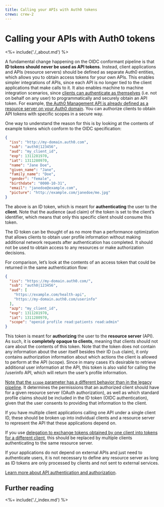 ```yaml
---
title: Calling your APIs with Auth0 tokens
crews: crew-2
---
```


Calling your APIs with Auth0 tokens
===================================

<%= include('./_about.md') %>

A fundamental change happening on the OIDC conformant pipeline is that
**ID tokens should never be used as API tokens**. Instead, client
applications and APIs (resource servers) should be defined as separate
Auth0 entities, which allows you to obtain access tokens for your own APIs.
This enables simpler integrations of APIs, since each
API is no longer tied to the client applications that make calls to it.
It also enables machine to machine integration scenarios, since [clients
can authenticate as themselves](/api-auth/grant/client-credentials) (i.e. not on behalf on any user) to
programmatically and securely obtain an API token. For example, [the
Auth0 Management API is already defined as a resource server on your
Auth0 domain](${manage_url}/#/apis/management/settings). You
can authorize clients to obtain API tokens with specific scopes in a
secure way.

One way to understand the reason for this is by looking at the contents
of example tokens which conform to the OIDC specification:

```json
{
  "iss": "http://my-domain.auth0.com",
  "sub": "auth0|123456",
  "aud": "my_client_id",
  "exp": 1311281970,
  "iat": 1311280970,
  "name": "Jane Doe",
  "given_name": "Jane",
  "family_name": "Doe",
  "gender": "female",
  "birthdate": "0000-10-31",
  "email": "janedoe@example.com",
  "picture": "http://example.com/janedoe/me.jpg"
}
```

The above is an ID token, which is meant for **authenticating** the user
to the **client**. Note that the audience (aud claim) of the token is
set to the client’s identifier, which means that only this specific
client should consume this token.

The ID token can be thought of as no more than a performance
optimization that allows clients to obtain user profile information
without making additional network requests after authentication has
completed. It should not be used to obtain access to any resources or
make authorization decisions.

For comparison, let’s look at the contents of an access token that could
be returned in the same authentication flow:

```json
{
  "iss": "https://my-domain.auth0.com/",
  "sub": "auth0|123456",
  "aud": [
    "https://example.com/health-api",
    "https://my-domain.auth0.com/userinfo"
  ],
  "azp": "my_client_id",
  "exp": 1311281970,
  "iat": 1311280970,
  "scope": "openid profile read:patients read:admin"
}
```

This token is meant for **authorizing** the user to the **resource
server** (API). As such, it is **completely opaque to clients**, meaning
that clients should not care about the contents of this token. Note that
the token does not contain any information about the user itself besides
their ID (`sub` claim), it only contains authorization information about
which actions the client is allowed to perform at the API (scope). Since
in many cases it’s desirable to retrieve additional user information at
the API, this token is also valid for calling the /userinfo API, which
will return the user’s profile information.

[Note that the `scope` parameter has a different behavior than in the legacy pipeline](/api-auth/tutorials/adoption/scope-custom-claims).
It determines the permissions that an authorized client should have for
a given resource server (OAuth authorization), as well as which standard
profile claims should be included in the ID token (OIDC authentication),
given that the user consents to providing that information to the
client.

If you have multiple client applications calling one API under a single
client ID, these should be broken up into individual clients and a
resource server to represent the API that these applications depend on.

If you use [delegation to exchange tokens obtained by one client into
tokens for a different client](/tokens/delegation), this should be
replaced by multiple clients authenticating to the same resource server.

If your applications do not depend on external APIs and just need to
authenticate users, it is not necessary to define any resource server as
long as ID tokens are only processed by clients and not sent to external
services.

[Learn more about API authentication and
authorization](/api-auth).

## Further reading

<%= include('./_index.md') %>
